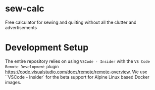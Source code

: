 # sew-calc
Free calculator for sewing and quilting without all the clutter and advertisements 

# Development Setup
The entire repository relies on using `VSCode - Insider` with the `VS Code Remote Development` plugin https://code.visualstudio.com/docs/remote/remote-overview.  We use ``VSCode - Insider` for the beta support for Alpine Linux based Docker images.
